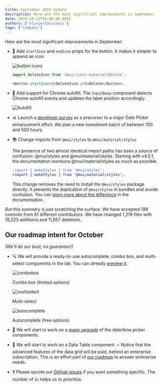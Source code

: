 ```yaml
---
title: September 2019 Update
description: Here are the most significant improvements in September.
date: 2019-10-12T00:00:00.000Z
authors: ['oliviertassinari']
tags: ['Company']
---
```


Here are the most significant improvements in September:

- 💄 Add `startIcon` and `endIcon` props for the button. It makes it simpler to append an icon:

  ![button icons](/static/blog/september-2019-update/button-icon.png)

  ```jsx
  import DeleteIcon from '@mui/icons-material/Delete';

  <Button startIcon={<DeleteIcon />}>Delete</Button>;
  ```

- 🔐 Add support for Chrome autofill. The `InputBase` component detects Chrome autofill events and updates the label position accordingly.

  ![Autofill](/static/blog/september-2019-update/autofill.png)

- 📊 Launch a [developer survey](https://www.surveymonkey.com/r/5XHDL76) as a precursor to a major Date Picker enhancement effort. We plan a new investment batch of between 100 and 500 hours.

- 📚 Change imports from `@mui/styles` to `@mui/material/styles`

  The presence of two almost identical import paths has been a source of confusion: @mui/styles and @mui/material/styles.
  Starting with v4.5.1, the documentation mentions @mui/material/styles as much as possible.

  ```diff
  -import { makeStyles } from '@mui/styles';
  +import { makeStyles } from '@mui/material/styles';
  ```

  This change removes the need to install the `@mui/styles` package directly.
  It prevents the duplication of `@mui/styles` in bundles and avoids confusion.
  You can [learn more about the difference](https://mui.com/styles/basics/#material-ui-core-styles-vs-material-ui-styles) in the documentation.

But this summary is just scratching the surface. We have accepted 199 commits from 61 different contributors. We have changed 1,219 files with 18,223 additions and 11,957 deletions.

## Our roadmap intent for October

_(We'll do our best, no guarantee!)_

- 🔍 We will provide a ready-to-use autocomplete, combo box, and multi-select components in the lab. You can already [preview it](https://deploy-preview-17037--material-ui.netlify.app/components/autocomplete/).

  ![combobox](/static/blog/september-2019-update/combobox.png)
  <p class="blog-description">Combo box (limited options)</p>

  ![multiselect](/static/blog/september-2019-update/multiselect.png)
  <p class="blog-description">Multi-select</p>

  ![autocomplete](/static/blog/september-2019-update/autocomplete.png)
  <p class="blog-description">Autocomplete (free options)</p>

- 📅 We will start to work on a [major upgrade](https://github.com/mui/material-ui-pickers/issues/1293) of the date/time picker components.

- 🧮 We will start to work on a Data Table component.
  ⭐️ Notice that the advanced features of the data grid will be paid, behind an enterprise subscription. This is an effort part of [our roadmap](/discover-more/roadmap/) to answer enterprise needs.

- ❓ Please upvote our [GitHub issues](https://github.com/mui/material-ui/issues) if you want something specific. The number of 👍 helps us to prioritize.
